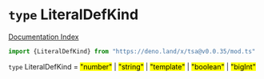 # `type` LiteralDefKind

[Documentation Index](../README.md)

```ts
import {LiteralDefKind} from "https://deno.land/x/tsa@v0.0.35/mod.ts"
```

`type` LiteralDefKind = <mark>"number"</mark> | <mark>"string"</mark> | <mark>"template"</mark> | <mark>"boolean"</mark> | <mark>"bigInt"</mark>